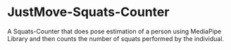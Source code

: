 # JustMove-Squats-Counter

A Squats-Counter that does pose estimation of a person using MediaPipe Library and then counts the number of squats performed by the individual.
